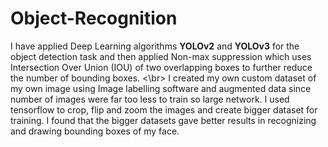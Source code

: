 # Object-Recognition
I have applied Deep Learning algorithms **YOLOv2** and **YOLOv3** for the object detection task and then applied Non-max suppression which uses
Intersection Over Union (IOU) of two overlapping boxes to further reduce the number of bounding boxes. <\br>
I created my own custom dataset of my own image using Image labelling software and augmented data since number of images were far too less to train so large network. I used tensorflow to crop, flip and zoom the images and create bigger dataset for training. I found that the bigger datasets gave better results in recognizing and drawing bounding boxes of my face.
